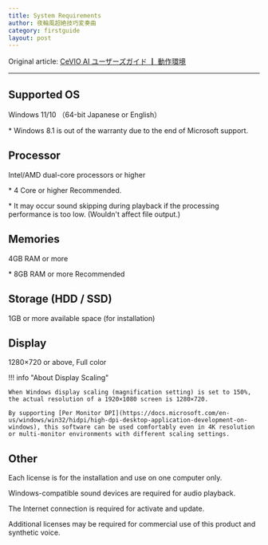 ```yaml
---
title: System Requirements
author: 夜輪風超絶技巧変奏曲
category: firstguide
layout: post
---
```

Original article: [CeVIO AI ユーザーズガイド ┃ 動作環境](https://cevio.jp/guide/cevio_ai/firstguide/system_requirements/)

---

## Supported OS

Windows 11/10 （64-bit Japanese or English）

\* Windows 8.1 is out of the warranty due to the end of Microsoft support.

## Processor

Intel/AMD dual-core processors or higher

\* 4 Core or higher Recommended.

\* It may occur sound skipping during playback if the processing performance is too low. (Wouldn't affect file output.)

## Memories

4GB RAM or more

\* 8GB RAM or more Recommended

## Storage (HDD / SSD)

1GB or more available space (for installation)

## Display

1280×720 or above, Full color

!!! info "About Display Scaling"

    When Windows display scaling (magnification setting) is set to 150%, the actual resolution of a 1920×1080 screen is 1280×720.

    By supporting [Per Monitor DPI](https://docs.microsoft.com/en-us/windows/win32/hidpi/high-dpi-desktop-application-development-on-windows), this software can be used comfortably even in 4K resolution or multi-monitor environments with different scaling settings.

## Other

Each license is for the installation and use on one computer only.

Windows-compatible sound devices are required for audio playback.

The Internet connection is required for activate and update.

Additional licenses may be required for commercial use of this product and synthetic voice.
